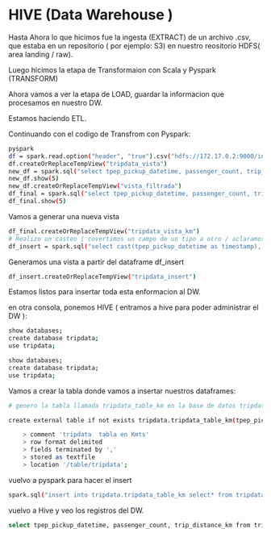 # HIVE (Data Warehouse )

Hasta Ahora lo que hicimos fue la ingesta (EXTRACT) de un archivo .csv, que estaba en un repositorio ( por ejemplo: S3) en nuestro reositorio  HDFS( area landing / raw).

Luego hicimos la etapa de Transformaion con  Scala y Pyspark (TRANSFORM)

Ahora vamos a ver la etapa de LOAD, guardar la informacion que procesamos en nuestro DW.

Estamos haciendo ETL.


Continuando con el codigo de Transfrom con Pyspark:

```sh
pyspark
df = spark.read.option("header", "true").csv("hdfs://172.17.0.2:9000/ingest/yellow_tripdata_2021-01.csv"))
df.createOrReplaceTempView("tripdata_vista")
new_df = spark.sql("select tpep_pickup_datetime, passenger_count, trip_distance from tripdata_vista where passenger_count > 1 and trip_distance between 1 and 10")
new_df.show(5)
new_df.createOrReplaceTempView("vista_filtrada")
df_final = spark.sql("select tpep_pickup_datetime, passenger_count, trip_distance *1.6 as trip_distance_km from vista_filtrada")
df_final.show(5)
```
Vamos a generar una nueva vista

```sh
df_final.createOrReplaceTempView("tripdata_vista_km")
# Realizo un casteo ( covertimos un campo de un tipo a otro / aclaramos que tipo es un campo )
df_insert = spark.sql("select cast(tpep_pickup_datetime as timestamp), cast(passenger_count as integer), cast(trip_distance_km as float) from tripdata_vista_km")
```
Generamos una vista a partir del dataframe df_insert

```sh
df_insert.createOrReplaceTempView("tripdata_insert")
```
Estamos listos para insertar toda esta enformacion al DW.

en otra consola, ponemos HIVE ( entramos a hive para poder administrar el DW ):

```sh
show databases;
create database tripdata;
use tripdata;
```

```sh
show databases;
create database tripdata;
use tripdata;
```

Vamos a crear la tabla donde vamos a insertar nuestros dataframes:


```sh
# genero la tabla llamada tripdata_table_km en la base de datos tripdata

create external table if not exists tripdata.tripdata_table_km(tpep_pickup_datetime timestamp, passenger_count integer, trip_distance_km float)

    > comment 'tripdata  tabla en Kmts'
    > row format delimited
    > fields terminated by ','
    > stored as textfile
    > location '/table/tripdata';

```


vuelvo a pyspark para hacer el insert

```sh
spark.sql("insert into tripdata.tripdata_table_km select* from tripdata_insert")

```

vuelvo a Hive y veo los registros del DW.

```sh
select tpep_pickup_datetime, passenger_count, trip_distance_km from tripdata_table_km limit 10;

```


